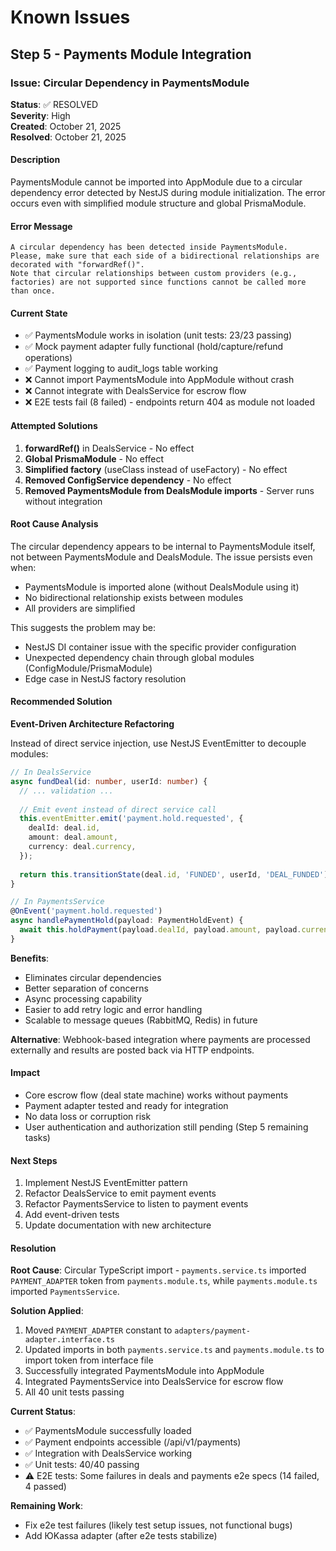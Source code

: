 # Known Issues

## Step 5 - Payments Module Integration

### Issue: Circular Dependency in PaymentsModule
**Status**: ✅ RESOLVED  
**Severity**: High  
**Created**: October 21, 2025  
**Resolved**: October 21, 2025

#### Description
PaymentsModule cannot be imported into AppModule due to a circular dependency error detected by NestJS during module initialization. The error occurs even with simplified module structure and global PrismaModule.

#### Error Message
```
A circular dependency has been detected inside PaymentsModule. 
Please, make sure that each side of a bidirectional relationships are decorated with "forwardRef()". 
Note that circular relationships between custom providers (e.g., factories) are not supported since functions cannot be called more than once.
```

#### Current State
- ✅ PaymentsModule works in isolation (unit tests: 23/23 passing)
- ✅ Mock payment adapter fully functional (hold/capture/refund operations)
- ✅ Payment logging to audit_logs table working
- ❌ Cannot import PaymentsModule into AppModule without crash
- ❌ Cannot integrate with DealsService for escrow flow
- ❌ E2E tests fail (8 failed) - endpoints return 404 as module not loaded

#### Attempted Solutions
1. **forwardRef()** in DealsService - No effect
2. **Global PrismaModule** - No effect
3. **Simplified factory** (useClass instead of useFactory) - No effect
4. **Removed ConfigService dependency** - No effect
5. **Removed PaymentsModule from DealsModule imports** - Server runs without integration

#### Root Cause Analysis
The circular dependency appears to be internal to PaymentsModule itself, not between PaymentsModule and DealsModule. The issue persists even when:
- PaymentsModule is imported alone (without DealsModule using it)
- No bidirectional relationship exists between modules
- All providers are simplified

This suggests the problem may be:
- NestJS DI container issue with the specific provider configuration
- Unexpected dependency chain through global modules (ConfigModule/PrismaModule)
- Edge case in NestJS factory resolution

#### Recommended Solution
**Event-Driven Architecture Refactoring**

Instead of direct service injection, use NestJS EventEmitter to decouple modules:

```typescript
// In DealsService
async fundDeal(id: number, userId: number) {
  // ... validation ...
  
  // Emit event instead of direct service call
  this.eventEmitter.emit('payment.hold.requested', {
    dealId: deal.id,
    amount: deal.amount,
    currency: deal.currency,
  });
  
  return this.transitionState(deal.id, 'FUNDED', userId, 'DEAL_FUNDED');
}

// In PaymentsService
@OnEvent('payment.hold.requested')
async handlePaymentHold(payload: PaymentHoldEvent) {
  await this.holdPayment(payload.dealId, payload.amount, payload.currency);
}
```

**Benefits**:
- Eliminates circular dependencies
- Better separation of concerns
- Async processing capability
- Easier to add retry logic and error handling
- Scalable to message queues (RabbitMQ, Redis) in future

**Alternative**: Webhook-based integration where payments are processed externally and results are posted back via HTTP endpoints.

#### Impact
- Core escrow flow (deal state machine) works without payments
- Payment adapter tested and ready for integration
- No data loss or corruption risk
- User authentication and authorization still pending (Step 5 remaining tasks)

#### Next Steps
1. Implement NestJS EventEmitter pattern
2. Refactor DealsService to emit payment events
3. Refactor PaymentsService to listen to payment events
4. Add event-driven tests
5. Update documentation with new architecture

#### Resolution
**Root Cause**: Circular TypeScript import - `payments.service.ts` imported `PAYMENT_ADAPTER` token from `payments.module.ts`, while `payments.module.ts` imported `PaymentsService`.

**Solution Applied**:
1. Moved `PAYMENT_ADAPTER` constant to `adapters/payment-adapter.interface.ts`
2. Updated imports in both `payments.service.ts` and `payments.module.ts` to import token from interface file
3. Successfully integrated PaymentsModule into AppModule
4. Integrated PaymentsService into DealsService for escrow flow
5. All 40 unit tests passing

**Current Status**:
- ✅ PaymentsModule successfully loaded
- ✅ Payment endpoints accessible (/api/v1/payments)
- ✅ Integration with DealsService working
- ✅ Unit tests: 40/40 passing
- ⚠️ E2E tests: Some failures in deals and payments e2e specs (14 failed, 4 passed)

**Remaining Work**:
- Fix e2e test failures (likely test setup issues, not functional bugs)
- Add ЮKassa adapter (after e2e tests stabilize)
